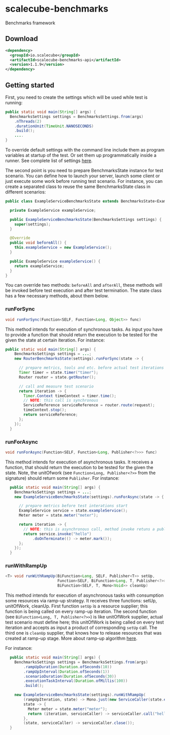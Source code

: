 # scalecube-benchmarks
Benchmarks framework

## Download

```xml
<dependency>
  <groupId>io.scalecube</groupId>
  <artifactId>scalecube-benchmarks-api</artifactId>
  <version>1.1.9</version>
</dependency>
```

## Getting started

First, you need to create the settings which will be used while test is running:

```java
public static void main(String[] args) {
  BenchmarksSettings settings = BenchmarksSettings.from(args)
    .nThreads(2)
    .durationUnit(TimeUnit.NANOSECONDS)
    .build();
    ....
}
```

To override default settings with the command line include them as program variables at startup of the test. Or set them up programmatically inside a runner. See complete list of settings [here](https://github.com/scalecube/scalecube-benchmarks/wiki/Benchmarks-settings).

The second point is you need to prepare BenchmarksState instance for test scenario. You can define how to launch your server, launch some client or just execute some work before running test scenario. For instance, you can create a separated class to reuse the same BenchmarksState class in different scenarios:

```java
public class ExampleServiceBenchmarksState extends BenchmarksState<ExampleServiceBenchmarksState> {

  private ExampleService exampleService;

  public ExampleServiceBenchmarksState(BenchmarksSettings settings) {
    super(settings);
  }

  @Override
  public void beforeAll() {
    this.exampleService = new ExampleService();
  }

  public ExampleService exampleService() {
    return exampleService;
  }
}
```
You can override two methods: `beforeAll` and `afterAll`, these methods will be invoked before test execution and after test termination. The state class has a few necessary methods, about them below.

### runForSync

```java
void runForSync(Function<SELF, Function<Long, Object>> func)
```

This method intends for execution of synchronous tasks. As input you have to provide a function that should return the execution to be tested for the given the state at certain iteration. For instance:

```java
public static void main(String[] args) {
    BenchmarksSettings settings = ...;
    new RouterBenchmarksState(settings).runForSync(state -> {

      // prepare metrics, tools and etc. before actual test iterations start
      Timer timer = state.timer("timer");
      Router router = state.getRouter();

      // call and measure test scenario
      return iteration -> {
        Timer.Context timeContext = timer.time();
        // NOTE: this call is synchronous
        ServiceReference serviceReference = router.route(request);
        timeContext.stop();
        return serviceReference;
      };
    });
  }
```

### runForAsync

```java
void runForAsync(Function<SELF, Function<Long, Publisher<?>>> func)
```

This method intends for execution of asynchronous tasks. It receives a function, that should return the execution to be tested for the given the state. Note, the unitOfwork (see `Function<Long, Publisher<?>>` from the signature) should return some `Publisher`. For instance:

```java
  public static void main(String[] args) {
    BenchmarksSettings settings = ...;
    new ExampleServiceBenchmarksState(settings).runForAsync(state -> {

      // prepare metrics before test interations start
      ExampleService service = state.exampleService();
      Meter meter = state.meter("meter");

      return iteration -> {
        // NOTE: this is asynchronous call, method invoke retuns a publisher
        return service.invoke("hello")
            .doOnTerminate(() -> meter.mark());
      };
    });
  }
```

### runWithRampUp

```java
<T> void runWithRampUp(BiFunction<Long, SELF, Publisher<T>> setUp,
                       Function<SELF, BiFunction<Long, T, Publisher<?>>> func,
                       BiFunction<SELF, T, Mono<Void>> cleanUp)
```

This method intends for execution of asynchronous tasks with consumption some resources via ramp-up strategy. It receives three functions: setUp, unitOfWork, cleanUp. 
First function `setUp` is a resource supplier; this function is being called on every ramp-up iteration.
The second function (see `BiFunction<Long, T, Publisher<?>>`) is like unitOfWork supplier, actual test scenario must define here; this unitOfWork is being called on every test iteration and accepts as input a product of corresponding `setUp` call.
The third one is `cleanUp` supplier, that knows how to release resources that was created at ramp-up stage. More about ramp-up algorithm [here](https://github.com/scalecube/scalecube-benchmarks/wiki/Ramp-up-test-scenarios).

For instance:

```java
  public static void main(String[] args) {
    BenchmarksSettings settings = BenchmarksSettings.from(args)
        .rampUpDuration(Duration.ofSeconds(10))
        .rampUpInterval(Duration.ofSeconds(1))
        .scenarioDuration(Duration.ofSeconds(30))
        .executionTaskInterval(Duration.ofMillis(100))
        .build();

    new ExampleServiceBenchmarksState(settings).runWithRampUp(
        (rampUpIteration, state) -> Mono.just(new ServiceCaller(state.exampleService()),
        state -> {
          Meter meter = state.meter("meter");
          return (iteration, serviceCaller) -> serviceCaller.call("hello").doOnTerminate(meter::mark);
        },
        (state, serviceCaller) -> serviceCaller.close());
  }
```
